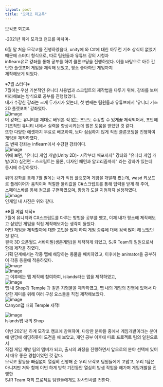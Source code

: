 ```yaml
---
layout: post
title: "모각코 회고록"
---
```


모각코 회고록   
   
-2021년 하계 모각코 캠프를 마치며-   
   
6월 말 처음 모각코를 진행하였을때, unity에 와 C#에 대한 아무런 기초 상식이 없었기 때문에 스터디 형식으로, 따로 팀원들과 유튜브 강의 시청과   
inflearn유료 걍좌를 통해 공부를 하여 클론코딩을 진행하였다. 이를 바탕으로 아주 간단한 플랫포머 게임을 제작해 보았고, 평소 좋아하던 게임까지   
제작해보게 되었다.   


※7월 스터디※   
7월에는 우선 기본적인 유니티 사용법과 스크립트의 제작법을 다루기 위해, 강좌를 보며 따라해보는 방식으로 공부를 진행했었다.   
내가 수강한 강좌는 크게 두가지가 있는데, 첫 번째는 팀원들과 유튜브에서 '유니티 기초 2D 플랫포머' 강좌였다.   
![image](https://user-images.githubusercontent.com/78609676/131209622-2a830003-c4a6-47f1-a923-022e7a0a4e27.png)   
이 강좌는 유니티를 제대로 배워본 적 없는 초보도 수강할 수 있게끔 제작되어서, 초반에 기초적인 유니티 내에서 실력을 향상시키는데 많은 도움을 받았던 것 같다.   
또한 다양한 에셋까지 무료로 배포하여, 보다 심심하지 않게 직접 클론코딩을 진행하여 게임을 제작하였다.   
도 번째 강좌는 inflearn에서 수강한 강좌이다.   
![image](https://user-images.githubusercontent.com/78609676/131209680-ae16a551-dda1-4bb4-9947-bf71a8a52dae.png)   
위에 보면, "유니티 게임 개발(Unity 2D)- 시작부터 배포까지" 강좌와 "유니티 게임 개발(2D) 실전편 - 스크립트는 물론, 디자인 패턴과 알고리즘까지" 라는 강좌가 있는데   
동시에 수강하였다.
   
위의 강좌를 통해 7월 말에는 내가 직접 플랫포머 게임을 개발해 봤는데, wasd 키보드로 플레이어가 움직이며 적절한 물리값을 C#스크립트를 통해 입력을 받게 해 주어,   
스페이스바를 통해 점프를 구현하였으며, 함정과 도달 지점까지 설정하였다.   
![image](https://user-images.githubusercontent.com/78609676/131209756-989e5516-8b54-4d71-8c3e-25d234ff3bbb.png)   
인게임 내 사진은 위와 같다.   

※8월 게임 제작※   
7월에 유니티와 C#스크립트를 다루는 방법을 공부를 했고, 이제 내가 평소에 제작해보고 싶었던 게임을 직접 제작해보자는 생각이 들었다.   
어떤 게임을 제작할까에 대한 고민을 많이 하여 게임 종류에 대해 검색 많이 해 보았던 것 같다.   
결국 3D 오픈월드 서바이벌(생존게임)을 제작하게 되었고, SJR Team의 일원으로서 함께 제작을 하였다.   
기획 단계에서는 각종 맵에 해당하는 동물을 배치하였고, 이후에는 animator을 공부하여 각종 동물에 적용하였다.   
![image](https://user-images.githubusercontent.com/78609676/131215732-0e38ee59-90db-4a80-a3c1-e1a6c976c1ed.png)   
![image](https://user-images.githubusercontent.com/78609676/131215756-cd2fba03-daaf-490c-ac5d-f6776e88c314.png)   
그 이후에는 맵 제작에 참여하여, islands라는 맵을 제작하였고,   
![image](https://user-images.githubusercontent.com/78609676/131215789-ada5f10a-7119-4441-95c4-70f35da3537d.png)   
맵 내 Shop과 Temple 과 같은 지형물을 제작하였고, 맵 내의 게임의 진행에 있어서 다양한 재미를 위해 여러 구성 요소들을 직접 제작해보았다.   
![image](https://user-images.githubusercontent.com/78609676/131215811-5d415e5a-49ca-4f85-9bcd-fcac6eec39b1.png)   
Canyon맵 내의 Temple 제작!   

![image](https://user-images.githubusercontent.com/78609676/131215815-293b0a38-917c-4987-add9-04edc177b517.png)   
Islands맵 내의 Shop   

이번 2021년 하계 모각코 캠프에 참여하여, 다양한 분야들 중에서 게임개발이라는 분야에 맨땅에 헤딩하듯이 도전을 해 보았고, 개인 공부 이후에 따로 프로젝트 팀의 일원으로서   
직접 게임 개발 팀의 멤버가 되고, 출시의 과정을 진행하면서 앞으로의 분야 선택에 있어서 매우 좋은 경험이었던 것 같다.   
모각코 활동을 빠짐없이 열심히 진행해 준 우리 모각코 팀원들에게 고맙고, 우리 1팀은 아니지만 저와 함께 이번 하계 방학 기간동안 열심히 밤샘 작업을 해가며 게임개발을 진행한   
SJR Team 저희 프로젝트 팀원들에게도 감사인사를 전한다.









